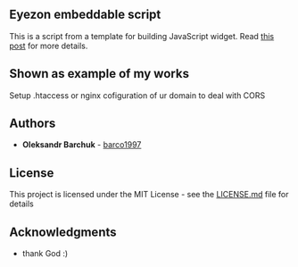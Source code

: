 ## Eyezon embeddable script

This is a script from a template for building JavaScript widget. Read [this post](https://blog.jenyay.com/building-javascript-widget/) for more details.

## Shown as example of my works

Setup .htaccess or nginx cofiguration of ur domain to deal with CORS

## Authors

* **Oleksandr Barchuk** - [barco1997](https://github.com/barco1997)


## License

This project is licensed under the MIT License - see the [LICENSE.md](LICENSE.md) file for details

## Acknowledgments

* thank God :)

